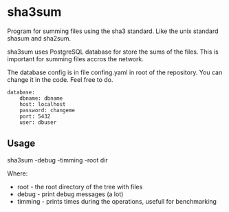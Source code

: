 # sha3sum
Program for summing files using the sha3 standard. Like the unix standard shasum and sha2sum.

sha3sum uses PostgreSQL database for store the sums of the files. This is important for summing files accros the network.

The database config is in file confing.yaml in root of the repository. You can change it in the code. Feel free to do.

    database:
        dbname: dbname
        host: localhost
        password: changeme
        port: 5432
        user: dbuser

## Usage

sha3sum -debug -timming -root dir

Where:
- root - the root directory of the tree with files
- debug - print debug messages (a lot)
- timming - prints times during the operations, usefull for benchmarking


